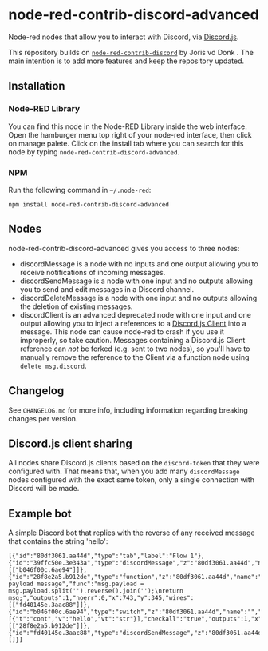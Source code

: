 # node-red-contrib-discord-advanced

Node-red nodes that allow you to interact with Discord, via [Discord.js](https://discord.js.org).

This repository builds on [`node-red-contrib-discord`](https://github.com/jorisvddonk/node-red-contrib-discord) by Joris vd Donk . The main intention is to add more features and keep the repository updated.

## Installation
### Node-RED Library

You can find this node in the Node-RED Library inside the web interface.
Open the hamburger menu top right of your node-red interface, then click on manage palete.
Click on the install tab where you can search for this node by typing `node-red-contrib-discord-advanced`.

### NPM

Run the following command in `~/.node-red`:

    npm install node-red-contrib-discord-advanced

## Nodes

node-red-contrib-discord-advanced gives you access to three nodes:

* discordMessage is a node with no inputs and one output allowing you to receive notifications of incoming messages.
* discordSendMessage is a node with one input and no outputs allowing you to send and edit messages in a Discord channel.
* discordDeleteMessage is a node with one input and no outputs allowing the deletion of existing messages.
* discordClient is an advanced deprecated node with one input and one output allowing you to inject a references to a [Discord.js Client](https://discord.js.org/#/docs/main/stable/class/Client) into a message. This node can cause node-red to crash if you use it improperly, so take caution. Messages containing a Discord.js Client reference can *not* be forked (e.g. sent to two nodes), so you'll have to manually remove the reference to the Client via a function node using `delete msg.discord`.

## Changelog

See `CHANGELOG.md` for more info, including information regarding breaking changes per version.

## Discord.js client sharing

All nodes share Discord.js clients based on the `discord-token` that they were configured with. That means that, when you add many `discordMessage` nodes configured with the exact same token, only a single connection with Discord will be made.

## Example bot

A simple Discord bot that replies with the reverse of any received message that contains the string 'hello':

    [{"id":"80df3061.aa44d","type":"tab","label":"Flow 1"},{"id":"39ffc50e.3e343a","type":"discordMessage","z":"80df3061.aa44d","name":"","token":"","x":279,"y":344,"wires":[["b046f00c.6ae94"]]},{"id":"28f8e2a5.b912de","type":"function","z":"80df3061.aa44d","name":"reverse payload message","func":"msg.payload = msg.payload.split('').reverse().join('');\nreturn msg;","outputs":1,"noerr":0,"x":743,"y":345,"wires":[["fd40145e.3aac88"]]},{"id":"b046f00c.6ae94","type":"switch","z":"80df3061.aa44d","name":"","property":"payload","propertyType":"msg","rules":[{"t":"cont","v":"hello","vt":"str"}],"checkall":"true","outputs":1,"x":483,"y":347,"wires":[["28f8e2a5.b912de"]]},{"id":"fd40145e.3aac88","type":"discordSendMessage","z":"80df3061.aa44d","name":"","channel":"","token":"","x":1001,"y":343,"wires":[]}]
